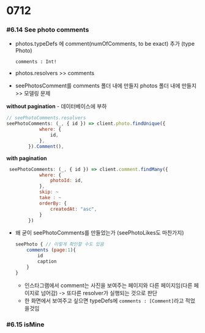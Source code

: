 # 0712

### #6.14 See photo comments

- photos.typeDefs 에 comment(numOfComments, to be exact) 추가 (type Photo) 

  `comments : Int!`

- photos.resolvers >> comments

- seePhotosComment를 comments  폴더 내에 만들지 photos 폴더 내에 만들지 >> 모델링 문제



**without pagination** - 데이터베이스에 부하

```js
// seePhotoComments.resolvers
seePhotoComments: (_, { id }) => client.photo.findUnique({
            where: {
                id,
            },
        }).Comment(),
```

**with pagination**

```js
 seePhotoComments: (_, { id }) => client.comment.findMany({
            where: {
                photoId: id,
            },
     		skip: ~
     		take : ~
            orderBy: {
                createdAt: "asc",
            }
        })
```

- 왜 굳이 seePhotoComments를 만들었는가 (seePhotoLikes도 마찬가지)

  ```js
  seePhoto { // 이렇게 확인할 수도 있음
      comments (page:1){
          id
          caption
      }
  }
  ```

  - 인스타그램에서 comment는 사진을 보여주는 페이지와 다른 페이지임(다른 페이지로 넘어감) -> 또다른 resolver가 실행되는 것으로 판단
  - 한 화면에서 보여주고 싶으면 typeDefs에 `comments : [Comment]`라고 적었을것임



### #6.15 isMine

